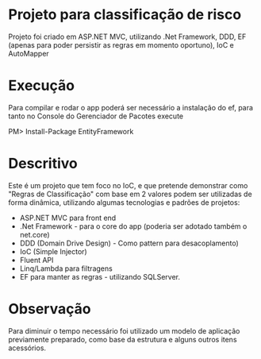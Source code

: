 # Projeto para classificação de risco

Projeto foi criado em ASP.NET MVC, utilizando .Net Framework, DDD, EF (apenas para poder persistir as regras em momento oportuno), IoC e AutoMapper

# Execução

Para compilar e rodar o app poderá ser necessário a instalação do ef, para tanto no Console do Gerenciador de Pacotes execute

PM> Install-Package EntityFramework

# Descritivo

Este é um projeto que tem foco no IoC, e que pretende demonstrar como "Regras de Classificação" com base em 2 valores podem ser utilizadas de forma dinâmica, utilizando algumas tecnologias e padrões de projetos:
- ASP.NET MVC para front end
- .Net Framework - para o core do app (poderia ser adotado também o net.core)
- DDD (Domain Drive Design) - Como pattern para desacoplamento)
- IoC (Simple Injector)
- Fluent API
- Linq/Lambda para filtragens
- EF para manter as regras - utilizando SQLServer.

# Observação

Para diminuir o tempo necessário foi utilizado um modelo de aplicação previamente preparado, como base da estrutura e alguns outros itens acessórios.
